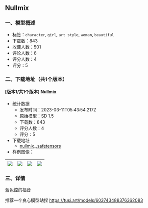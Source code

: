 ## Nullmix
### 一、模型概述

- 标签：`character`, `girl`, `art style`, `woman`, `beautiful`
- 下载数：843
- 收藏人数：501
- 评论人数：6
- 评分人数：4
- 评分：5

### 二、下载地址（共1个版本）

#### [版本1/共1个版本] Nullmix

- 统计数据
  - 发布时间：2023-03-11T05:43:54.217Z
  - 原始模型：SD 1.5
  - 下载数：843
  - 评分人数：4
  - 评分：5
- 下载地址
  - [nullmix_.safetensors](https://civitai.com/api/download/models/21455)
- 样例图像：

| <img src="https://image.civitai.com/xG1nkqKTMzGDvpLrqFT7WA/30247266-9b41-4b09-b716-a438b1535a00/width=450/227932.jpeg" /> | <img src="https://image.civitai.com/xG1nkqKTMzGDvpLrqFT7WA/560f1d22-30ca-4b97-ab94-969f9857f900/width=450/227938.jpeg" /> | <img src="https://image.civitai.com/xG1nkqKTMzGDvpLrqFT7WA/483be509-5145-4805-ea93-e916df4e7a00/width=450/227937.jpeg" /> | <img src="https://image.civitai.com/xG1nkqKTMzGDvpLrqFT7WA/6200ed39-64b7-45a2-6a5f-e47880a00500/width=450/227936.jpeg" /> |
| ---- | ---- | ---- | ---- |


### 三、详情
<p>蓝色控的福音</p><p>推荐一个良心模型站捏 <a target="_blank" rel="ugc" href="https://tusi.art/models/603743488376362083">https://tusi.art/models/603743488376362083</a></p>